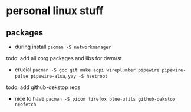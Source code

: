 # personal linux stuff

## packages
* during install `pacman -S networkmanager`

todo: add all xorg packages and libs for dwm/st
* crucial `pacman -S gcc git make acpi wireplumber pipewire pipewire-pulse pipewire-alsa`, `yay -S hsetroot`

todo: add github-dekstop reqs
* nice to have `pacman -S picom firefox blue-utils github-dekstop neofetch`

